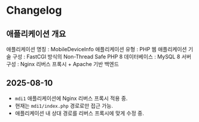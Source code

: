 # Changelog

## 애플리케이션 개요
애플리케이션 명칭 : MobileDeviceInfo
애플리케이션 유형 : PHP 웹 애플리케이션
기술 구성 : FastCGI 방식의 Non-Thread Safe PHP 8
데이터베이스 : MySQL 8
서버 구성 : Nginx 리버스 프록시 + Apache 기반 백엔드

## 2025-08-10
- `mdi1` 애플리케이션에 Nginx 리버스 프록시 적용 중.
- 현재는 `mdi1/index.php` 경로로만 접근 가능.
- 애플리케이션 내 상대 경로를 리버스 프록시에 맞게 수정 중.
